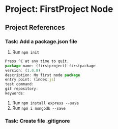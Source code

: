 # Project: FirstProject Node

## Project References

### Task: Add a package.json file

1. Run ```npm init```

```Javascript
Press ^C at any time to quit.
package name: (firstproject) firstpackage
version: (1.0.0)
description: My first node package
entry point: (index.js)
test command:
git repository:
keywords:
```

1. Run ```npm install express --save```
2. Run ```npm i mongodb --save```

### Task: Create file .gitignore
